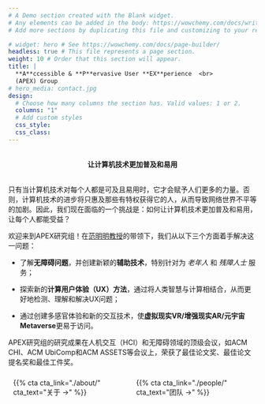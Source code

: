 ```yaml
---
# A Demo section created with the Blank widget.
# Any elements can be added in the body: https://wowchemy.com/docs/writing-markdown-latex/
# Add more sections by duplicating this file and customizing to your requirements.

# widget: hero # See https://wowchemy.com/docs/page-builder/
headless: true # This file represents a page section.
weight: 10 # Order that this section will appear.
title: |
  **A**ccessible & **P**ervasive User **EX**perience  <br>
  (APEX) Group
# hero_media: contact.jpg
design:
  # Choose how many columns the section has. Valid values: 1 or 2.
  columns: "1"
  # Add custom styles
  css_style:
  css_class:
---
```


<br>

<div style="text-align: center; ">
<strong>让计算机技术更加普及和易用</strong>
</div>

<br>

只有当计算机技术对每个人都是可及且易用时，它才会赋予人们更多的力量。否则，计算机技术的进步将只惠及那些有特权获得它的人，从而导致网络世界不平等的加剧。因此，我们现在面临的一个挑战是：如何让计算机技术更加普及和易用，让每个人都能受益？

欢迎来到APEX研究组！在[范明明教授](https://www.mingmingfan.com/)的带领下，我们从以下三个方面着手解决这一问题：

- 了解**无障碍问题**，并创建新颖的**辅助技术**，特别针对为 _老年人_ 和 _残障人士_ 服务；

- 探索新的**计算用户体验（UX）方法**，通过将人类智慧与计算相结合，从而更好地检测、理解和解决UX问题；

- 通过创建多感官体验和新的交互技术，使**虚拟现实VR/增强现实AR/元宇宙Metaverse**更易于访问。

APEX研究组的研究成果在人机交互（HCI）和无障碍领域的顶级会议，如ACM CHI、ACM UbiComp和ACM ASSETS等会议上，荣获了最佳论文奖、最佳论文提名奖和最佳工件奖。

<div style="display: flex; justify-content: center">

<div style="margin: 10px">
{{% cta cta_link="./about/" cta_text="关于 →" %}}
</div>

<div style="margin: 10px">
{{% cta cta_link="./people/" cta_text="团队 →" %}}
</div>

</div>
